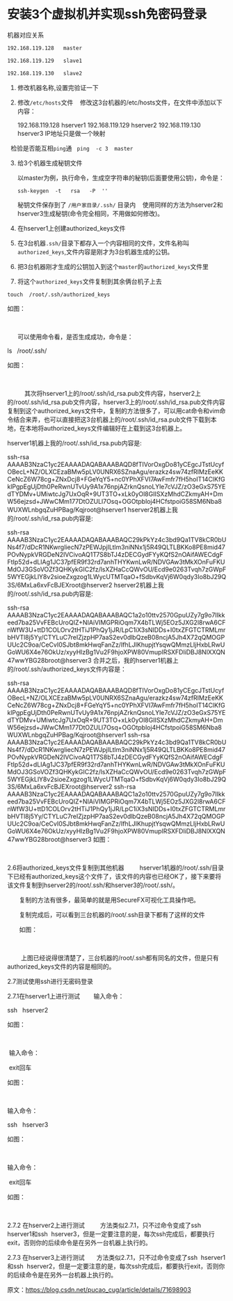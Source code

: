 # 安装3个虚拟机并实现ssh免密码登录

机器对应关系

```txt
192.168.119.128   master

192.168.119.129   slave1

192.168.119.130   slave2
```

1. 修改机器名称,设置完验证一下

2. 修改`/etc/hosts`文件
   修改这3台机器的/etc/hosts文件，在文件中添加以下内容：

    192.168.119.128   hserver1
    192.168.119.129   hserver2
    192.168.119.130   hserver3
   IP地址只是做一个映射

  检验是否能互相`ping`通
  
  `ping  -c 3  master`

3. 给3个机器生成秘钥文件

   以master为例，执行命令，生成空字符串的秘钥(后面要使用公钥)，命令是：

    `ssh-keygen  -t   rsa   -P  ''`

   秘钥文件保存到了 `/用户家目录/.ssh/` 目录内
   使用同样的方法为hserver2和hserver3生成秘钥(命令完全相同，不用做如何修改)。

4. 在hserver1上创建authorized_keys文件

  1. 在3台机器`.ssh/`目录下都存入一个内容相同的文件，文件名称叫`authorized_keys`,文件内容是刚才为3台机器生成的公钥。
  2. 把3台机器刚才生成的公钥加入到这个`master`的`authorized_keys`文件里
  3. 将这个`authorized_keys`文件复制到其余俩台机子上去

 `touch  /root/.ssh/authorized_keys`

如图：

    

      可以使用命令看，是否生成成功，命令是：

ls   /root/.ssh/

如图：

    

          其次将hserver1上的/root/.ssh/id_rsa.pub文件内容，hserver2上的/root/.ssh/id_rsa.pub文件内容，hserver3上的/root/.ssh/id_rsa.pub文件内容复制到这个authorized_keys文件中，复制的方法很多了，可以用cat命令和vim命令结合来弄，也可以直接把这3台机器上的/root/.ssh/id_rsa.pub文件下载到本地，在本地将authorized_keys文件编辑好在上载到这3台机器上。

hserver1机器上我的/root/.ssh/id_rsa.pub内容是:

ssh-rsa AAAAB3NzaC1yc2EAAAADAQABAAABAQD8fTIVorOxgDo81yCEgcJTstUcyfOBecL+NZ/OLXCEzaBMw5pLV0UNRX6SZnaAgu/erazkz4sw74zfRIMzEeKKCeNcZ6W78cg+ZNxDcj8+FGeYqY5+nc0YPhXFVI7AwFmfr7fH5hoIT14ClKfGklPgpEgUjDth0PeRwnUTvUy9A1x76npjAZrknQsnoLYle7cVJZ/zO3eGxS75YEdTYDMv+UMiwtcJg7UxOqR+9UT3TO+xLk0yOl8GIISXzMhdCZkmyAH+DmW56ejzsd+JWwCMm177DtOZULl7Osq+OGOtpbloj4HCfstpoiG58SM6Nba8WUXWLnbgqZuHPBag/Kqjroot@hserver1
hserver2机器上我的/root/.ssh/id_rsa.pub内容是:

ssh-rsa AAAAB3NzaC1yc2EAAAADAQABAAABAQC29kPkYz4c3bd9Qa1TV8kCR0bUNs4f7/dDcR1NKwrgIiecN7zPEWJpjILtlm3niNNx1j5R49QLTLBKKo8PE8mid47POvNypkVRGDeN2IVCivoAQ1T7S8bTJ4zDECGydFYyKQfS2nOAifAWECdgFFtIp52d+dLIAg1JC37pfER9f32rd7anhTHYKwnLwR/NDVGAw3tMkXOnFuFKUMdOJ3GSoVOZf3QHKykGIC2fz/lsXZHaCcQWvOU/Ecd9e0263Tvqh7zGWpF5WYEGjkLlY8v2sioeZxgzog1LWycUTMTqaO+fSdbvKqVj6W0qdy3Io8bJ29Q3S/6MxLa6xvFcBJEXroot@hserver2
hserver2机器上我的/root/.ssh/id_rsa.pub内容是:

ssh-rsa AAAAB3NzaC1yc2EAAAADAQABAAABAQC1a2o10ttv2570GpuUZy7g9o7lIkkeed7ba25VvFEBcUroQIZ+NIAiVIMGPRiOqm7X4bTLWj5EOz5JXG2l8rwA6CFnWfW3U+ttD1COLOrv2tHTiJ1PhQy1jJR/LpC1iX3sNIDDs+I0txZFGTCTRMLmrbHVTl8j5Yy/CTYLuC7reIZjzpHP7aaS2ev0dlbQzeB08ncjA5Jh4X72qQMOGPUUc2C9oa/CeCvI0SJbt8mkHwqFanZz/IfhLJIKhupjtYsqwQMmzLIjHxbLRwUGoWU6X4e76OkUz/xyyHlzBg1Vu2F9hjoXPW80VmupIRSXFDliDBJ8NlXXQN47wwYBG28broot@hserver3
合并之后，我的hserver1机器上的/root/.ssh/authorized_keys文件内容是：

ssh-rsa AAAAB3NzaC1yc2EAAAADAQABAAABAQD8fTIVorOxgDo81yCEgcJTstUcyfOBecL+NZ/OLXCEzaBMw5pLV0UNRX6SZnaAgu/erazkz4sw74zfRIMzEeKKCeNcZ6W78cg+ZNxDcj8+FGeYqY5+nc0YPhXFVI7AwFmfr7fH5hoIT14ClKfGklPgpEgUjDth0PeRwnUTvUy9A1x76npjAZrknQsnoLYle7cVJZ/zO3eGxS75YEdTYDMv+UMiwtcJg7UxOqR+9UT3TO+xLk0yOl8GIISXzMhdCZkmyAH+DmW56ejzsd+JWwCMm177DtOZULl7Osq+OGOtpbloj4HCfstpoiG58SM6Nba8WUXWLnbgqZuHPBag/Kqjroot@hserver1
ssh-rsa AAAAB3NzaC1yc2EAAAADAQABAAABAQC29kPkYz4c3bd9Qa1TV8kCR0bUNs4f7/dDcR1NKwrgIiecN7zPEWJpjILtlm3niNNx1j5R49QLTLBKKo8PE8mid47POvNypkVRGDeN2IVCivoAQ1T7S8bTJ4zDECGydFYyKQfS2nOAifAWECdgFFtIp52d+dLIAg1JC37pfER9f32rd7anhTHYKwnLwR/NDVGAw3tMkXOnFuFKUMdOJ3GSoVOZf3QHKykGIC2fz/lsXZHaCcQWvOU/Ecd9e0263Tvqh7zGWpF5WYEGjkLlY8v2sioeZxgzog1LWycUTMTqaO+fSdbvKqVj6W0qdy3Io8bJ29Q3S/6MxLa6xvFcBJEXroot@hserver2
ssh-rsa AAAAB3NzaC1yc2EAAAADAQABAAABAQC1a2o10ttv2570GpuUZy7g9o7lIkkeed7ba25VvFEBcUroQIZ+NIAiVIMGPRiOqm7X4bTLWj5EOz5JXG2l8rwA6CFnWfW3U+ttD1COLOrv2tHTiJ1PhQy1jJR/LpC1iX3sNIDDs+I0txZFGTCTRMLmrbHVTl8j5Yy/CTYLuC7reIZjzpHP7aaS2ev0dlbQzeB08ncjA5Jh4X72qQMOGPUUc2C9oa/CeCvI0SJbt8mkHwqFanZz/IfhLJIKhupjtYsqwQMmzLIjHxbLRwUGoWU6X4e76OkUz/xyyHlzBg1Vu2F9hjoXPW80VmupIRSXFDliDBJ8NlXXQN47wwYBG28broot@hserver3
如图：

    

2.6将authorized_keys文件复制到其他机器
        hserver1机器的/root/.ssh/目录下已经有authorized_keys这个文件了，该文件的内容也已经OK了，接下来要将该文件复制到hserver2的/root/.ssh/和hserver3的/root/.ssh/。

       复制的方法有很多，最简单的就是用SecureFX可视化工具操作吧。

       复制完成后，可以看到三台机器的/root/.ssh目录下都有了这样的文件

       如图：

       

        上图已经说得很清楚了，三台机器的/root/.ssh都有同名的文件，但是只有authorized_keys文件的内容是相同的。

2.7测试使用ssh进行无密码登录

2.7.1在hserver1上进行测试
       输入命令：

ssh   hserver2

如图：

  

 输入命令：

 exit回车

如图：

   


输入命令：

ssh   hserver3

如图：

   


输入命令：

 exit回车

如图：

    


2.7.2 在hserver2上进行测试
        方法类似2.7.1，只不过命令变成了ssh  hserver1和ssh  hserver3，但是一定要注意的是，每次ssh完成后，都要执行exit，否则你的后续命令是在另外一台机器上执行的。

2.7.3 在hserver3上进行测试
      方法类似2.7.1，只不过命令变成了ssh  hserver1和ssh  hserver2，但是一定要注意的是，每次ssh完成后，都要执行exit，否则你的后续命令是在另外一台机器上执行的。

原文：https://blog.csdn.net/pucao_cug/article/details/71698903 
